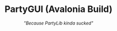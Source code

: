 <h1 align=center>PartyGUI (Avalonia Build)</h1>
<p align=center><i>"Because PartyLib kinda sucked"</i></p>